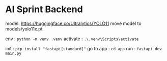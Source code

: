 # AI Sprint Backend

model: https://huggingface.co/Ultralytics/YOLO11
move model to models/yolo11x.pt

env : `python -m venv .venv`
activate : `.\.venv\Scripts\activate`

init : `pip install "fastapi[standard]"`
go to app : `cd app`
run : `fastapi dev main.py`
